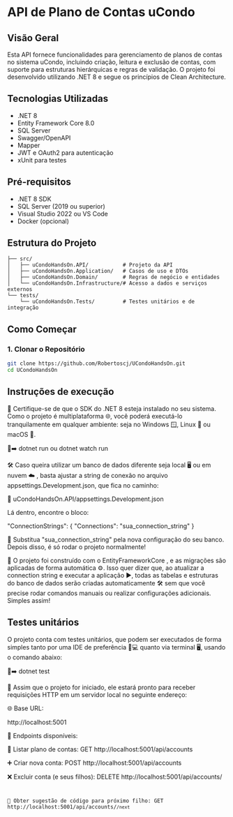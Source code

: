 # API de Plano de Contas uCondo

## Visão Geral
Esta API fornece funcionalidades para gerenciamento de planos de contas no sistema uCondo, incluindo criação, leitura e exclusão de contas, com suporte para estruturas hierárquicas e regras de validação. O projeto foi desenvolvido utilizando .NET 8 e segue os princípios de Clean Architecture.

## Tecnologias Utilizadas
- .NET 8
- Entity Framework Core 8.0
- SQL Server
- Swagger/OpenAPI
- Mapper
- JWT e OAuth2 para autenticação
- xUnit para testes

## Pré-requisitos
- .NET 8 SDK
- SQL Server (2019 ou superior)
- Visual Studio 2022 ou VS Code
- Docker (opcional)

## Estrutura do Projeto
```plaintext
├── src/
│   ├── uCondoHandsOn.API/           # Projeto da API
│   ├── uCondoHandsOn.Application/   # Casos de uso e DTOs       
│   ├── uCondoHandsOn.Domain/        # Regras de negócio e entidades
│   └── uCondoHandsOn.Infrastructure/# Acesso a dados e serviços externos   
└── tests/
    └── uCondoHandsOn.Tests/         # Testes unitários e de integração
```

## Como Começar

### 1. Clonar o Repositório
```bash
git clone https://github.com/Robertoscj/UCondoHandsOn.git 
cd UCondoHandsOn
```
## Instruções de execução

🔧 Certifique-se de que o SDK do .NET 8 esteja instalado no seu sistema. Como o projeto é multiplataforma 🌐, você poderá executá-lo tranquilamente em qualquer ambiente: seja no Windows 🪟, Linux 🐧 ou macOS 🍎.

🧪➡️ dotnet run ou dotnet watch run 

🛠️ Caso queira utilizar um banco de dados diferente seja local 🖥️ ou em nuvem ☁️ , basta ajustar a string de conexão no arquivo appsettings.Development.json, que fica no caminho:

📁 uCondoHandsOn.API/appsettings.Development.json

Lá dentro, encontre o bloco:

"ConnectionStrings": {
  "Connections": "sua_connection_string"
}

🔄 Substitua "sua_connection_string" pela nova configuração do seu banco. Depois disso, é só rodar o projeto normalmente!

🧩 O projeto foi construído com o EntityFrameworkCore , e as migrações são aplicadas de forma automática ⚙️. Isso quer dizer que, ao atualizar a connection string e executar a aplicação ▶️, todas as tabelas e estruturas do banco de dados serão criadas automaticamente 🛠️ sem que você precise rodar comandos manuais ou realizar configurações adicionais. Simples assim!

## Testes unitários

O projeto conta com testes unitários, que podem ser executados de forma simples tanto por uma IDE de preferência 🧠💻 quanto via terminal 🖥️, usando o comando abaixo:

🧪➡️ dotnet test

🚀 Assim que o projeto for iniciado, ele estará pronto para receber requisições HTTP em um servidor local no seguinte endereço:

🌐 Base URL:

http://localhost:5001

📌 Endpoints disponíveis:

📄 Listar plano de contas:
GET http://localhost:5001/api/accounts

➕ Criar nova conta:
POST http://localhost:5001/api/accounts

❌ Excluir conta (e seus filhos):
DELETE http://localhost:5001/api/accounts/<code>

🔢 Obter sugestão de código para próximo filho:
GET http://localhost:5001/api/accounts/<code>/next



